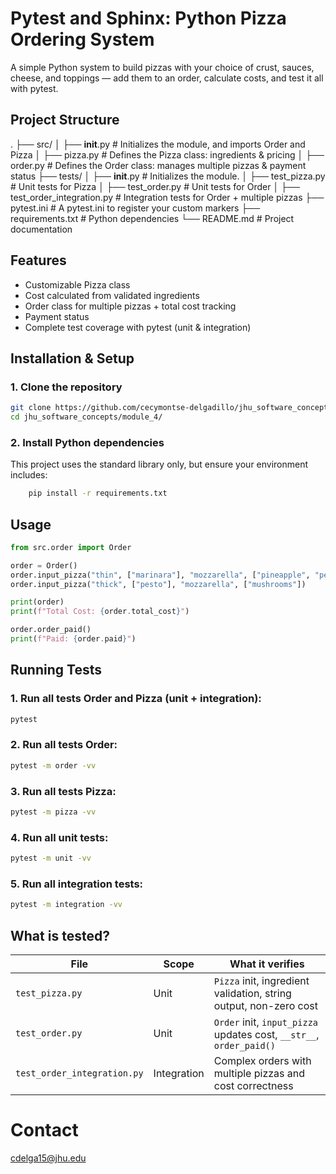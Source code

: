 # Pytest and Sphinx: Python Pizza Ordering System

A simple Python system to build pizzas with your choice of crust, sauces, cheese, and toppings — add them to an order, calculate costs, and test it all with pytest.

## Project Structure
.
├── src/
│   ├── __init__.py     # Initializes the module, and imports Order and Pizza
│   ├── pizza.py        # Defines the Pizza class: ingredients & pricing
│   ├── order.py        # Defines the Order class: manages multiple pizzas & payment status
├── tests/
│   ├── __init__.py     # Initializes the module.
│   ├── test_pizza.py   # Unit tests for Pizza
│   ├── test_order.py   # Unit tests for Order
│   ├── test_order_integration.py  # Integration tests for Order + multiple pizzas
├── pytest.ini           # A pytest.ini to register your custom markers
├── requirements.txt           # Python dependencies
└── README.md                  # Project documentation


## Features
- Customizable Pizza class
- Cost calculated from validated ingredients
- Order class for multiple pizzas + total cost tracking
- Payment status
- Complete test coverage with pytest (unit & integration)


##  Installation & Setup

### 1. Clone the repository
```bash
git clone https://github.com/cecymontse-delgadillo/jhu_software_concepts.git
cd jhu_software_concepts/module_4/
```
### 2. Install Python dependencies

This project uses the standard library only, but ensure your environment includes:
```bash
    pip install -r requirements.txt
```
## Usage

```python
from src.order import Order

order = Order()
order.input_pizza("thin", ["marinara"], "mozzarella", ["pineapple", "pepperoni"])
order.input_pizza("thick", ["pesto"], "mozzarella", ["mushrooms"])

print(order)
print(f"Total Cost: {order.total_cost}")

order.order_paid()
print(f"Paid: {order.paid}")

```

## Running Tests

### 1. Run all tests Order and Pizza (unit + integration):
```bash
pytest

```

### 2. Run all tests Order:
```bash
pytest -m order -vv

```

### 3. Run all tests Pizza:
```bash
pytest -m pizza -vv

```
### 4. Run all unit tests:
```bash
pytest -m unit -vv

```

### 5. Run all integration tests:
```bash
pytest -m integration -vv

```

## What is tested?
| File                        | Scope       | What it verifies                                                    |
| --------------------------- | ----------- | ------------------------------------------------------------------- |
| `test_pizza.py`             | Unit        | `Pizza` init, ingredient validation, string output, non-zero cost    |
| `test_order.py`             | Unit        | `Order` init, `input_pizza` updates cost, `__str__`, `order_paid()` |
| `test_order_integration.py` | Integration | Complex orders with multiple pizzas and cost correctness            |



# Contact
cdelga15@jhu.edu